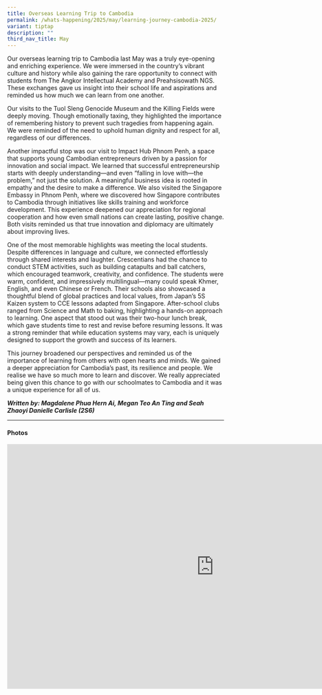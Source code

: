 ```yaml
---
title: Overseas Learning Trip to Cambodia
permalink: /whats-happening/2025/may/learning-journey-cambodia-2025/
variant: tiptap
description: ""
third_nav_title: May
---
```

<p>Our overseas learning trip to Cambodia last May was a truly eye-opening
and enriching experience. We were immersed in the country’s vibrant culture
and history while also gaining the rare opportunity to connect with students
from The Angkor Intellectual Academy and Preahsisowath NGS. These exchanges
gave us insight into their school life and aspirations and reminded us
how much we can learn from one another.</p>
<p>Our visits to the Tuol Sleng Genocide Museum and the Killing Fields were
deeply moving. Though emotionally taxing, they highlighted the importance
of remembering history to prevent such tragedies from happening again.
We were reminded of the need to uphold human dignity and respect for all,
regardless of our differences.</p>
<p>Another impactful stop was our visit to Impact Hub Phnom Penh, a space
that supports young Cambodian entrepreneurs driven by a passion for innovation
and social impact. We learned that successful entrepreneurship starts with
deeply understanding—and even “falling in love with—the problem,” not just
the solution. A meaningful business idea is rooted in empathy and the desire
to make a difference. We also visited the Singapore Embassy in Phnom Penh,
where we discovered how Singapore contributes to Cambodia through initiatives
like skills training and workforce development. This experience deepened
our appreciation for regional cooperation and how even small nations can
create lasting, positive change. Both visits reminded us that true innovation
and diplomacy are ultimately about improving lives.</p>
<p>One of the most memorable highlights was meeting the local students. Despite
differences in language and culture, we connected effortlessly through
shared interests and laughter. Crescentians had the chance to conduct STEM
activities, such as building catapults and ball catchers, which encouraged
teamwork, creativity, and confidence. The students were warm, confident,
and impressively multilingual—many could speak Khmer, English, and even
Chinese or French. Their schools also showcased a thoughtful blend of global
practices and local values, from Japan’s 5S Kaizen system to CCE lessons
adapted from Singapore. After-school clubs ranged from Science and Math
to baking, highlighting a hands-on approach to learning. One aspect that
stood out was their two-hour lunch break, which gave students time to rest
and revise before resuming lessons. It was a strong reminder that while
education systems may vary, each is uniquely designed to support the growth
and success of its learners.</p>
<p>This journey broadened our perspectives and reminded us of the importance
of learning from others with open hearts and minds. We gained a deeper
appreciation for Cambodia’s past, its resilience and people. We realise
we have so much more to learn and discover. We really appreciated being
given this chance to go with our schoolmates to Cambodia and it was a unique
experience for all of us.</p>
<p><strong><em>Written by: Magdalene Phua Hern Ai, Megan Teo An Ting and Seah Zhaoyi Danielle Carlisle (2S6)</em></strong>
</p>
<hr>
<h4>Photos</h4>
<div class="iframe-wrapper">
<iframe height="569" width="960" allowfullscreen="true" frameborder="0" src="https://docs.google.com/presentation/d/e/2PACX-1vTt2gIIKnkKI2pR_-ZsthKHbpresdjRcJr8a9M_jVKYEyKE7A8cQ-B9PkLJxOn9tmeCKgLS1oartOc0/pubembed?start=true&amp;loop=true&amp;delayms=3000"></iframe>
</div>
<p></p>
<p></p>
<p></p>
<p></p>
